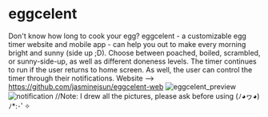 # eggcelent
Don't know how long to cook your egg? eggcelent - a customizable egg timer website and mobile app - can help you out to make every morning bright and sunny (side up ;D). Choose between poached, boiled, scrambled, or sunny-side-up, as well as different doneness levels. The timer continues to run if the user returns to home screen. As well, the user can control the timer through their notifications.
Website --> https://github.com/jasminejsun/eggcelent-web
![eggcelent_preview](https://user-images.githubusercontent.com/71673279/117899297-c7af7200-b294-11eb-8534-d468a0c7af28.png)
![notification](https://user-images.githubusercontent.com/71673279/117899530-4e644f00-b295-11eb-9850-b68eed5a1ae7.png)
//Note: I drew all the pictures, please ask before using (ﾉ◕ヮ◕)ﾉ*:･ﾟ✧

